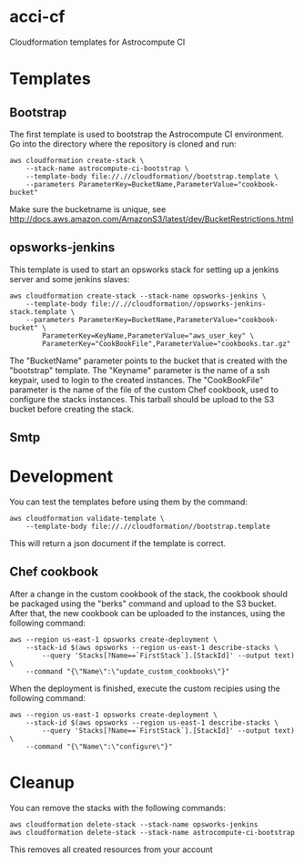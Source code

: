 # acci-cf
Cloudformation templates for Astrocompute CI

# Templates

## Bootstrap

The first template is used to bootstrap the Astrocompute CI environment. Go into the directory where the repository is cloned and run:

    aws cloudformation create-stack \
		--stack-name astrocompute-ci-bootstrap \
		--template-body file://.//cloudformation//bootstrap.template \
		--parameters ParameterKey=BucketName,ParameterValue="cookbook-bucket"

Make sure the bucketname is unique, see http://docs.aws.amazon.com/AmazonS3/latest/dev/BucketRestrictions.html

## opsworks-jenkins

This template is used to start an opsworks stack for setting up a jenkins server and some jenkins slaves:

    aws cloudformation create-stack --stack-name opsworks-jenkins \
		--template-body file://.//cloudformation//opsworks-jenkins-stack.template \
		--parameters ParameterKey=BucketName,ParameterValue="cookbook-bucket" \
			ParameterKey=KeyName,ParameterValue="aws_user_key" \
			ParameterKey="CookBookFile",ParameterValue="cookbooks.tar.gz"

The "BucketName" parameter points to the bucket that is created with the "bootstrap" template. The "Keyname" parameter is the name of a ssh keypair, used to login to the created instances. The "CookBookFile" parameter is the name of the file of the custom Chef cookbook, used to configure the stacks instances. This tarball should be upload to the S3 bucket before creating the stack.

## Smtp

# Development

You can test the templates before using them by the command:

	aws cloudformation validate-template \
		--template-body file://.//cloudformation//bootstrap.template

This will return a json document if the template is correct.

## Chef cookbook

After a change in the custom cookbook of the stack, the cookbook should be packaged using the "berks" command and upload to the S3 bucket. After that, the new cookbook can be uploaded to the instances, using the following command:

	aws --region us-east-1 opsworks create-deployment \
	    --stack-id $(aws opsworks --region us-east-1 describe-stacks \
	        --query 'Stacks[?Name==`FirstStack`].[StackId]' --output text) \
	    --command "{\"Name\":\"update_custom_cookbooks\"}"

When the deployment is finished, execute the custom recipies using the following command:

	aws --region us-east-1 opsworks create-deployment \
		--stack-id $(aws opsworks --region us-east-1 describe-stacks \
			--query 'Stacks[?Name==`FirstStack`].[StackId]' --output text) \
		--command "{\"Name\":\"configure\"}"

# Cleanup

You can remove the stacks with the following commands:

	aws cloudformation delete-stack --stack-name opsworks-jenkins
	aws cloudformation delete-stack --stack-name astrocompute-ci-bootstrap

This removes all created resources from your account
